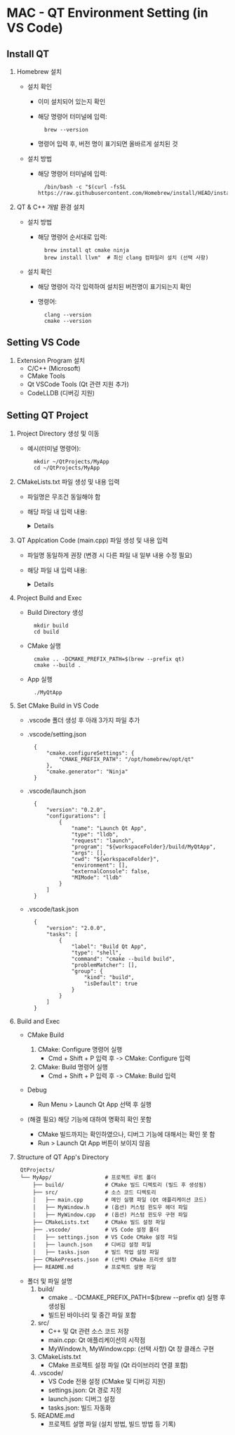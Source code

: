 # MAC - QT Environment Setting (in VS Code)

## Install QT
1. Homebrew 설치 
    * 설치 확인 
        - 이미 설치되어 있는지 확인
        - 해당 명령어 터미널에 입력:
            <detail>
            
                brew --version
            </detail>
        - 명령어 입력 후, 버전 명이 표기되면 올바르게 설치된 것

    * 설치 방법 
        - 해당 명령어 터미널에 입력:
            <detail>
            
                /bin/bash -c "$(curl -fsSL https://raw.githubusercontent.com/Homebrew/install/HEAD/install.sh)"
            </detail>
     
2. QT & C++ 개발 환경 설치 
    * 설치 방법 
        - 해당 명령어 순서대로 입력:
            <detail>

                brew install qt cmake ninja
                brew install llvm"  # 최신 clang 컴파일러 설치 (선택 사항)
            </detail>

    * 설치 확인
        - 해당 명령어 각각 입력하여 설치된 버전명이 표기되는지 확인
        - 명령어:
            <detail>

                clang --version
                cmake --version
            </detail>


## Setting VS Code
1. Extension Program 설치
    * C/C++ (Microsoft)
    * CMake Tools
    * Qt VSCode Tools (Qt 관련 지원 추가)
    * CodeLLDB (디버깅 지원)

## Setting QT Project 
1. Project Directory 생성 및 이동
    * 예시(터미널 명령어): 
        <detail>
        
            mkdir ~/QtProjects/MyApp
            cd ~/QtProjects/MyApp
        </detail>

2. CMakeLists.txt 파일 생성 및 내용 입력
    * 파일명은 무조건 동일해야 함
    * 해당 파일 내 입력 내용:
        <details>

            cmake_minimum_required(VERSION 3.16)
            project(MyQtApp)

            //Qt 설치 경로 확인
            set(CMAKE_PREFIX_PATH "/opt/homebrew/opt/qt")

            //Qt 패키지 찾기
            find_package(Qt6 REQUIRED COMPONENTS Widgets)

            add_executable(MyQtApp main.cpp)

            //Qt 라이브러리 연결
            target_link_libraries(MyQtApp PRIVATE Qt6::Widgets)
        </details>
3. QT Applcation Code (main.cpp) 파일 생성 및 내용 입력 
    * 파일명 동일하게 권장 (변경 시 다른 파일 내 일부 내용 수정 필요)
    * 해당 파일 내 입력 내용:
        <details>

            #include <QApplication>
            #include <QLabel>

            int main(int argc, char *argv[]) {
                QApplication app(argc, argv);

                QLabel label("Hello, Qt on macOS with VS Code!");
                label.show();

                return app.exec();
            }
        </details>

4. Project Build and Exec
    * Build Directory 생성
        <detail>

            mkdir build
            cd build
        </detail>
    * CMake 실행
        <detail>

            cmake .. -DCMAKE_PREFIX_PATH=$(brew --prefix qt)
            cmake --build .
        </detail>
    * App 실행
        <detail>

            ./MyQtApp
        </detail>

5. Set CMake Build in VS Code
    * .vscode 폴더 생성 후 아래 3가지 파일 추가 
    * .vscode/setting.json
        <detail>

            {
                "cmake.configureSettings": {
                    "CMAKE_PREFIX_PATH": "/opt/homebrew/opt/qt"
                },
                "cmake.generator": "Ninja"
            }
        </detail>
    * .vscode/launch.json
        <detail>

            {
                "version": "0.2.0",
                "configurations": [
                    {
                        "name": "Launch Qt App",
                        "type": "lldb",
                        "request": "launch",
                        "program": "${workspaceFolder}/build/MyQtApp",
                        "args": [],
                        "cwd": "${workspaceFolder}",
                        "environment": [],
                        "externalConsole": false,
                        "MIMode": "lldb"
                    }
                ]
            }
        </detail>
    * .vscode/task.json
        <detail>

            {
                "version": "2.0.0",
                "tasks": [
                    {
                        "label": "Build Qt App",
                        "type": "shell",
                        "command": "cmake --build build",
                        "problemMatcher": [],
                        "group": {
                            "kind": "build",
                            "isDefault": true
                        }
                    }
                ]
            }
        </detail>

6. Build and Exec
    * CMake Build
        1. CMake: Configure 명령어 실행
            + Cmd + Shift + P 입력 후 -> CMake: Configure 입력 
        2. CMake: Build 명령어 실행
            + Cmd + Shift + P 입력 후 -> CMake: Build 입력 
    * Debug
        - Run Menu > Launch Qt App 선택 후 실행

    * (해결 필요) 해당 기능에 대하여 명확히 확인 못함
        - CMake 빌드까지는 확인하였으나, 디버그 기능에 대해서는 확인 못 함
        - Run > Launch Qt App 버튼이 보이지 않음

7. Structure of QT App's Directory
    <detail>

        QtProjects/
        └── MyApp/                 # 프로젝트 루트 폴더
            ├── build/             # CMake 빌드 디렉토리 (빌드 후 생성됨)
            ├── src/               # 소스 코드 디렉토리
            │   ├── main.cpp       # 메인 실행 파일 (Qt 애플리케이션 코드)
            │   ├── MyWindow.h     # (옵션) 커스텀 윈도우 헤더 파일
            │   ├── MyWindow.cpp   # (옵션) 커스텀 윈도우 구현 파일
            ├── CMakeLists.txt     # CMake 빌드 설정 파일
            ├── .vscode/           # VS Code 설정 폴더
            │   ├── settings.json  # VS Code CMake 설정 파일
            │   ├── launch.json    # 디버깅 설정 파일
            │   ├── tasks.json     # 빌드 작업 설정 파일
            ├── CMakePresets.json  # (선택) CMake 프리셋 설정
            ├── README.md          # 프로젝트 설명 파일

    </detail>

    * 폴더 및 파일 설명
        1. build/
            + cmake .. -DCMAKE_PREFIX_PATH=$(brew --prefix qt) 실행 후 생성됨
            + 빌드된 바이너리 및 중간 파일 포함
        2. src/
            + C++ 및 Qt 관련 소스 코드 저장
            + main.cpp: Qt 애플리케이션의 시작점
            + MyWindow.h, MyWindow.cpp: (선택 사항) Qt 창 클래스 구현
        3. CMakeLists.txt
            + CMake 프로젝트 설정 파일 (Qt 라이브러리 연결 포함)
        4. .vscode/
            + VS Code 전용 설정 (CMake 및 디버깅 지원)
            + settings.json: Qt 경로 지정
            + launch.json: 디버그 설정
            + tasks.json: 빌드 자동화
        5. README.md
            + 프로젝트 설명 파일 (설치 방법, 빌드 방법 등 기록)